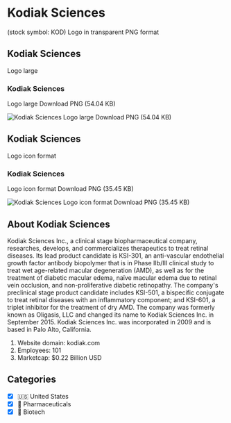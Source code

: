 # Kodiak Sciences
 (stock symbol: KOD) Logo in transparent PNG format

## Kodiak Sciences
 Logo large

### Kodiak Sciences
 Logo large Download PNG (54.04 KB)

![Kodiak Sciences
 Logo large Download PNG (54.04 KB)](/img/orig/KOD_BIG-bc19c58d.png)

## Kodiak Sciences
 Logo icon format

### Kodiak Sciences
 Logo icon format Download PNG (35.45 KB)

![Kodiak Sciences
 Logo icon format Download PNG (35.45 KB)](/img/orig/KOD-7c887bff.png)

## About Kodiak Sciences


Kodiak Sciences Inc., a clinical stage biopharmaceutical company, researches, develops, and commercializes therapeutics to treat retinal diseases. Its lead product candidate is KSI-301, an anti-vascular endothelial growth factor antibody biopolymer that is in Phase IIb/III clinical study to treat wet age-related macular degeneration (AMD), as well as for the treatment of diabetic macular edema, naïve macular edema due to retinal vein occlusion, and non-proliferative diabetic retinopathy. The company's preclinical stage product candidate includes KSI-501, a bispecific conjugate to treat retinal diseases with an inflammatory component; and KSI-601, a triplet inhibitor for the treatment of dry AMD. The company was formerly known as Oligasis, LLC and changed its name to Kodiak Sciences Inc. in September 2015. Kodiak Sciences Inc. was incorporated in 2009 and is based in Palo Alto, California.

1. Website domain: kodiak.com
2. Employees: 101
3. Marketcap: $0.22 Billion USD


## Categories
- [x] 🇺🇸 United States
- [x] 💊 Pharmaceuticals
- [x] 🧬 Biotech
